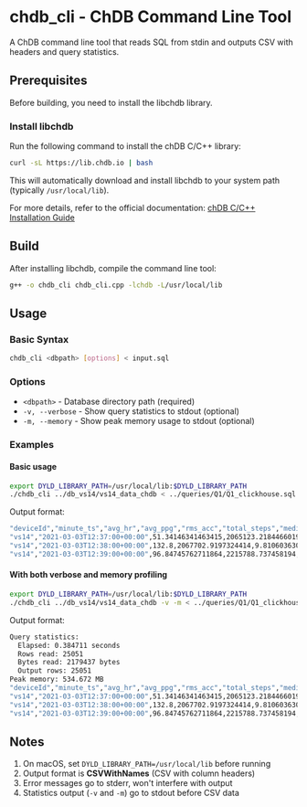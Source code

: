 # chdb_cli - ChDB Command Line Tool

A ChDB command line tool that reads SQL from stdin and outputs CSV with headers and query statistics.

## Prerequisites

Before building, you need to install the libchdb library.

### Install libchdb

Run the following command to install the chDB C/C++ library:

```bash
curl -sL https://lib.chdb.io | bash
```

This will automatically download and install libchdb to your system path (typically `/usr/local/lib`).

For more details, refer to the official documentation: [chDB C/C++ Installation Guide](https://clickhouse.com/docs/chdb/install/c)

## Build

After installing libchdb, compile the command line tool:

```bash
g++ -o chdb_cli chdb_cli.cpp -lchdb -L/usr/local/lib
```

## Usage

### Basic Syntax

```bash
chdb_cli <dbpath> [options] < input.sql
```

### Options

- `<dbpath>` - Database directory path (required)
- `-v, --verbose` - Show query statistics to stdout (optional)
- `-m, --memory` - Show peak memory usage to stdout (optional)

### Examples

#### Basic usage

```bash
export DYLD_LIBRARY_PATH=/usr/local/lib:$DYLD_LIBRARY_PATH
./chdb_cli ../db_vs14/vs14_data_chdb < ../queries/Q1/Q1_clickhouse.sql
```

Output format:

```bash
"deviceId","minute_ts","avg_hr","avg_ppg","rms_acc","total_steps","median_light"
"vs14","2021-03-03T12:37:00+00:00",51.34146341463415,2065123.2184466019,9.810548019218292,0,0
"vs14","2021-03-03T12:38:00+00:00",132.8,2067702.9197324414,9.810603630641637,0,0
"vs14","2021-03-03T12:39:00+00:00",96.84745762711864,2215788.737458194,9.815128849033968,0,596
```

#### With both verbose and memory profiling

```bash
export DYLD_LIBRARY_PATH=/usr/local/lib:$DYLD_LIBRARY_PATH
./chdb_cli ../db_vs14/vs14_data_chdb -v -m < ../queries/Q1/Q1_clickhouse.sql
```

Output format:

```bash
Query statistics:
  Elapsed: 0.384711 seconds
  Rows read: 25051
  Bytes read: 2179437 bytes
  Output rows: 25051
Peak memory: 534.672 MB
"deviceId","minute_ts","avg_hr","avg_ppg","rms_acc","total_steps","median_light"
"vs14","2021-03-03T12:37:00+00:00",51.34146341463415,2065123.2184466019,9.810548019218292,0,0
"vs14","2021-03-03T12:38:00+00:00",132.8,2067702.9197324414,9.810603630641637,0,0
"vs14","2021-03-03T12:39:00+00:00",96.84745762711864,2215788.737458194,9.815128849033968,0,596
```

## Notes

1. On macOS, set `DYLD_LIBRARY_PATH=/usr/local/lib` before running
2. Output format is **CSVWithNames** (CSV with column headers)
3. Error messages go to stderr, won't interfere with output
4. Statistics output (`-v` and `-m`) go to stdout before CSV data
